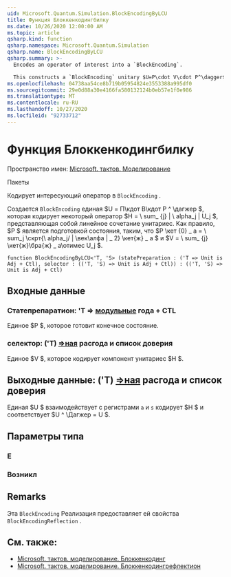 ```yaml
---
uid: Microsoft.Quantum.Simulation.BlockEncodingByLCU
title: Функция Блоккенкодингбилку
ms.date: 10/26/2020 12:00:00 AM
ms.topic: article
qsharp.kind: function
qsharp.namespace: Microsoft.Quantum.Simulation
qsharp.name: BlockEncodingByLCU
qsharp.summary: >-
  Encodes an operator of interest into a `BlockEncoding`.

  This constructs a `BlockEncoding` unitary $U=P\cdot V\cdot P^\dagger$ that encodes some operator $H=\sum_{j}|\alpha_j|U_j$ of interest that is a linear combination of unitaries. Typically, $P$ is a state preparation unitary such that $P\ket{0}\_a=\sum_j\sqrt{\alpha_j/\|\vec\alpha\|\_2}\ket{j}\_a$, and $V=\sum_{j}\ket{j}\bra{j}\_a\otimes U_j$.
ms.openlocfilehash: 04738aa54ce8b719b05954824e3553388a995df0
ms.sourcegitcommit: 29e0d88a30e4166fa580132124b0eb57e1f0e986
ms.translationtype: MT
ms.contentlocale: ru-RU
ms.lasthandoff: 10/27/2020
ms.locfileid: "92733712"
---
```

# <a name="blockencodingbylcu-function"></a>Функция Блоккенкодингбилку

Пространство имен: [Microsoft. тактов. Моделирование](xref:Microsoft.Quantum.Simulation)

Пакеты [](https://nuget.org/packages/)


Кодирует интересующий оператор в `BlockEncoding` .

Создается `BlockEncoding` единая $U = П\кдот В\кдот P ^ \дагжер $, которая кодирует некоторый оператор $H = \ sum_ {j} | \ alpha_j | U_j $, представляющая собой линейное сочетание унитариес. Как правило, $P $ является подготовкой состояния, таким, что $P \кет {0} \_ a = \ sum_j \скрт{\ alpha_j/ \| \век\алфа \| \_ 2} \кет{ж} \_ a $ и $V = \ sum_ {j} \кет{ж}\бра{ж} \_ а\отимес U_j $.

```qsharp
function BlockEncodingByLCU<'T, 'S> (statePreparation : ('T => Unit is Adj + Ctl), selector : (('T, 'S) => Unit is Adj + Ctl)) : (('T, 'S) => Unit is Adj + Ctl)
```


## <a name="input"></a>Входные данные

### <a name="statepreparation--t--unit-adj--ctl"></a>Статепрепаратион: 'T => [модульные](xref:microsoft.quantum.lang-ref.unit) года + CTL

Единое $P $, которое готовит конечное состояние.


### <a name="selector--ts--unit-adj--ctl"></a>селектор: ('T) [=>ная](xref:microsoft.quantum.lang-ref.unit) расгода и список доверия

Единое $V $, которое кодирует компонент унитариес $H $.



## <a name="output--ts--unit-adj--ctl"></a>Выходные данные: ('T) [=>ная](xref:microsoft.quantum.lang-ref.unit) расгода и список доверия

Единая $U $ взаимодействует с регистрами `a` и `s` кодирует $H $ и соответствует $U ^ \Дагжер = U $.

## <a name="type-parameters"></a>Параметры типа

### <a name="t"></a>Е


### <a name="s"></a>Возникл



## <a name="remarks"></a>Remarks

Эта `BlockEncoding` Реализация предоставляет ей свойства `BlockEncodingReflection` .

## <a name="see-also"></a>См. также:

- [Microsoft. тактов. моделирование. Блоккенкодинг](xref:Microsoft.Quantum.Simulation.BlockEncoding)
- [Microsoft. тактов. моделирование. Блоккенкодингрефлектион](xref:Microsoft.Quantum.Simulation.BlockEncodingReflection)